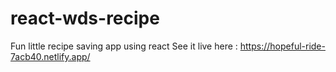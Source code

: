 # react-wds-recipe
Fun little recipe saving app using react
See it live here :  https://hopeful-ride-7acb40.netlify.app/
